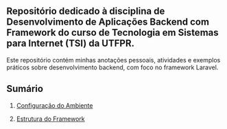 ## Repositório dedicado à disciplina de Desenvolvimento de Aplicações Backend com Framework do curso de Tecnologia em Sistemas para Internet (TSI) da UTFPR.

Este repositório contém minhas anotações pessoais, atividades e exemplos práticos sobre desenvolvimento backend, com foco no framework Laravel.

## Sumário

1. [Configuração do Ambiente](./02-configuracao-do-ambiente/README.md)

2. [Estrutura do Framework](./03-estrutura-do-framework/README.md)
